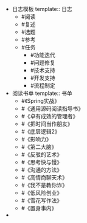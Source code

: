 - 日志模板
  template:: 日志
	- #阅读
	- #复述
	- #选题
	- #参考
	- #任务
		- #功能迭代
		- #问题修复
		- #技术支持
		- #开发支持
		- #流程制定
- 阅读书单
  template:: 书单
	- #《Spring实战》
	- #《通用源码阅读指导书》
	- #《卓有成效的管理者》
	- #《把时间当作朋友》
	- #《底层逻辑2》
	- #《影响力》
	- #《第二大脑》
	- #《反驳的艺术》
	- #《思考快与慢》
	- #《沟通的方法》
	- #《高情商聊天术》
	- #《我不是教你诈》
	- #《低风险创业》
	- #《雪花写作法》
	- #《置身事内》
-